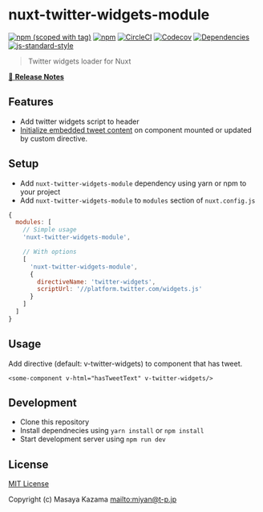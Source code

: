 # nuxt-twitter-widgets-module

[![npm (scoped with tag)](https://img.shields.io/npm/v/nuxt-twitter-widgets-module/latest.svg?style=flat-square)](https://npmjs.com/package/nuxt-twitter-widgets-module)
[![npm](https://img.shields.io/npm/dt/nuxt-twitter-widgets-module.svg?style=flat-square)](https://npmjs.com/package/nuxt-twitter-widgets-module)
[![CircleCI](https://img.shields.io/circleci/project/github/https://github.com/miyaoka/nuxt-twitter-widgets-module.svg?style=flat-square)](https://circleci.com/gh/https://github.com/miyaoka/nuxt-twitter-widgets-module)
[![Codecov](https://img.shields.io/codecov/c/github/https://github.com/miyaoka/nuxt-twitter-widgets-module.svg?style=flat-square)](https://codecov.io/gh/https://github.com/miyaoka/nuxt-twitter-widgets-module)
[![Dependencies](https://david-dm.org/https://github.com/miyaoka/nuxt-twitter-widgets-module/status.svg?style=flat-square)](https://david-dm.org/https://github.com/miyaoka/nuxt-twitter-widgets-module)
[![js-standard-style](https://img.shields.io/badge/code_style-standard-brightgreen.svg?style=flat-square)](http://standardjs.com)

> Twitter widgets loader for Nuxt

[📖 **Release Notes**](./CHANGELOG.md)

## Features

* Add twitter widgets script to header
* [Initialize embedded tweet content](https://dev.twitter.com/web/javascript/initialization) on component mounted or updated by custom directive.

## Setup

* Add `nuxt-twitter-widgets-module` dependency using yarn or npm to your project
* Add `nuxt-twitter-widgets-module` to `modules` section of `nuxt.config.js`

```js
{
  modules: [
    // Simple usage
    'nuxt-twitter-widgets-module',

    // With options
    [
      'nuxt-twitter-widgets-module',
      {
        directiveName: 'twitter-widgets',
        scriptUrl: '//platform.twitter.com/widgets.js'
      }
    ]
  ]
}
```

## Usage

Add directive (default: v-twitter-widgets) to component that has tweet.

```
<some-component v-html="hasTweetText" v-twitter-widgets/>
```

## Development

* Clone this repository
* Install dependnecies using `yarn install` or `npm install`
* Start development server using `npm run dev`

## License

[MIT License](./LICENSE)

Copyright (c) Masaya Kazama <mailto:miyan@t-p.jp>
